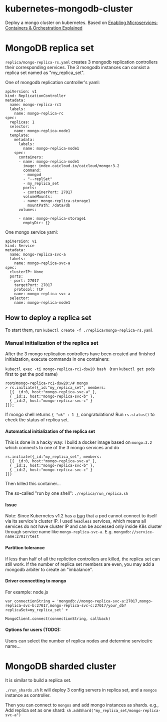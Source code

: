 # kubernetes-mongodb-cluster
Deploy a mongo cluster on kubernetes. 
Based on [Enabling Microservices: Containers & Orchestration Explained](https://www.mongodb.com/collateral/microservices-containers-and-orchestration-explained)

# MongoDB replica set

`replica/mongo-replica-rs.yaml` creates 3 mongodb replication controllers their corresponding services. The 3 mongodb instances can consist a replica set named as "my_replica_set".

One of mongodb replication controller's yaml:
```
apiVersion: v1
kind: ReplicationController
metadata:
  name: mongo-replica-rc1
  labels:
    name: mongo-replica-rc
spec:
  replicas: 1
  selector:
    name: mongo-replica-node1
  template:
    metadata:
      labels:
        name: mongo-replica-node1
    spec:
      containers:
      - name: mongo-replica-node1
        image: index.caicloud.io/caicloud/mongo:3.2
        command:
        - mongod
        - "--replSet"
        - my_replica_set
        ports:
        - containerPort: 27017
        volumeMounts:
        - name: mongo-replica-storage1
          mountPath: /data/db
      volumes:

      - name: mongo-replica-storage1
        emptyDir: {}
```
One mongo service yaml:
```
apiVersion: v1
kind: Service
metadata:
  name: mongo-replica-svc-a
  labels:
    name: mongo-replica-svc-a
spec:
  clusterIP: None
  ports:
  - port: 27017
    targetPort: 27017
    protocol: TCP
    name: mongo-replica-svc-a
  selector:
    name: mongo-replica-node1
```

## How to deploy a replica set

To start them, run 
`kubectl create -f ./replica/mongo-replica-rs.yaml`

### Manual initialization of the replica set

After the 3 mongo replication controllers have been created and finished initialzation, execute commands in one containers:

`kubectl exec -ti mongo-replica-rc1-dsw20 bash ` (run `kubectl get pods` first to get the pod name)

```
root@mongo-replica-rc1-dsw20:/# mongo
> rs.initiate({_id:"my_replica_set", members:
  [{ _id:0, host:"mongo-replica-svc-a" },
  { _id:1, host:"mongo-replica-svc-b" },
  { _id:2, host:"mongo-replica-svc-c" }
]});
```
If mongo shell returns `{ "ok" : 1 }`, congratulations!
Run `rs.status()` to check the status of replica set.

#### Automatical initialization of the replica set

This is done in a hacky way: I build a docker image based on `mongo:3.2` which connects to one of the 3 mongo services and do 
```
rs.initiate({_id:"my_replica_set", members:
  [{ _id:0, host:"mongo-replica-svc-a" },
  { _id:1, host:"mongo-replica-svc-b" },
  { _id:2, host:"mongo-replica-svc-c" }
]})
```
Then killed this container...

The so-called "run by one shell":
`./replica/run_replica.sh`

#### Issue
Note: Since Kubernetes v1.2 has a [bug](https://github.com/kubernetes/kubernetes/issues/19930) that a pod cannot connect to itself via its service's cluster IP. I used `headless` services, which means all services do not have cluster IP and can be accessed only inside K8s cluster through service name like `mongo-replica-svc-a`. E.g. `mongodb://service-name:27017/test`

#### Partition tolerance

If less than half of all the repliction controllers are killed, the replica set can still work. If the number of replica set members are even, you may add a mongodb arbiter to create an "imbalance".

#### Driver connectting to mongo 
For example: node.js
```
var connectionString = 'mongodb://mongo-replica-svc-a:27017,mongo-replica-svc-b:27017,mongo-replica-svc-c:27017/your_db?replicaSet=my_replica_set' +

MongoClient.connect(connectionString, callback)
```

#### Options for users (TODO):

Users can select the number of replica nodes and determine service/rc name...

# MongoDB sharded cluster

It is similar to build a replica set.

`./run_shards.sh` 
It will deploy 3 config servers in replica set, and a `mongos` instance as controller.

Then you can connect to `mongos` and add mongo instances as shards. e.g., Add replica set as one shard: `sh.addShard("my_replica_set/mongo-replica-svc-a")`

